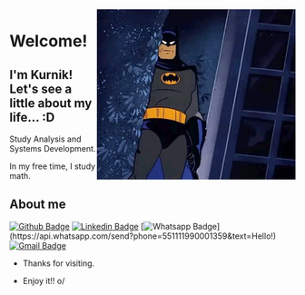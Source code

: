 <img align="right" width="350" height="300" src="https://github.com/t-Kurnik/t-Kurnik/blob/main/readme_images/batman.gif">
 
# Welcome!
 
## I'm Kurnik! Let's see a little about my life... :D

Study Analysis and Systems Development.

In my free time, I study math.
 
## About me 
[![Github Badge](https://img.shields.io/badge/-Github-000?style=flat-square&logo=Github&logoColor=white&link=link_do_seu_perfil_no_github)](https://github.com/t-Kurnik)
[![Linkedin Badge](https://img.shields.io/badge/-LinkedIn-blue?style=flat-square&logo=Linkedin&logoColor=white&link=link_do_seu_perfil_no_linkedin)](https://www.linkedin.com/in/ta%C3%ADs-k-76baa5181/)
[![Whatsapp Badge](https://img.shields.io/badge/-Whatsapp-4CA143?style=flat-square&labelColor=4CA143&logo=whatsapp&logoColor=white&link=https://api.whatsapp.com/send?phone=551111990001359&text=Hello!)](https://api.whatsapp.com/send?phone=551111990001359&text=Hello!)
[![Gmail Badge](https://img.shields.io/badge/-Gmail-c14438?style=flat-square&logo=Gmail&logoColor=white&link=mailto:tais.kurnik@gmail.com)](mailto:tais.kurnik@gmail.com)
 
- Thanks for visiting. 
 
- Enjoy it!! o/
